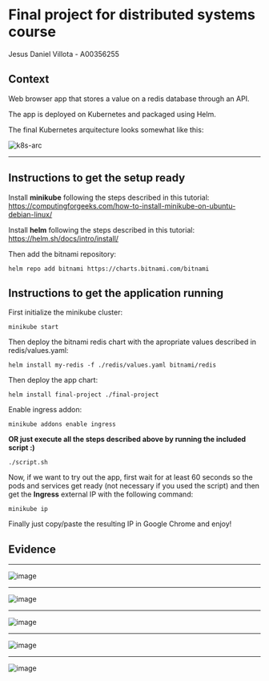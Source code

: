 # Final project for distributed systems course
Jesus Daniel Villota - A00356255

## Context
Web browser app that stores a value on a redis database through an API.

The app is deployed on Kubernetes and packaged using Helm.

The final Kubernetes arquitecture looks somewhat like this:

![k8s-arc](https://user-images.githubusercontent.com/47828441/171091245-f1de3919-147f-4737-a7b6-fe426d00f610.png)

---

## Instructions to get the setup ready

Install **minikube** following the steps described in this tutorial: https://computingforgeeks.com/how-to-install-minikube-on-ubuntu-debian-linux/

Install **helm** following the steps described in this tutorial: https://helm.sh/docs/intro/install/

Then add the bitnami repository:
```
helm repo add bitnami https://charts.bitnami.com/bitnami
```

## Instructions to get the application running

First initialize the minikube cluster:
```
minikube start
```
Then deploy the bitnami redis chart with the apropriate values described in redis/values.yaml:
```
helm install my-redis -f ./redis/values.yaml bitnami/redis
```
Then deploy the app chart:
```
helm install final-project ./final-project
```
Enable ingress addon:
```
minikube addons enable ingress
```

**OR just execute all the steps described above by running the included script :)**
```
./script.sh
```

Now, if we want to try out the app, first wait for at least 60 seconds so the pods and services get ready (not necessary if you used the script) and then get the **Ingress** external IP with the following command:
```
minikube ip
```
Finally just copy/paste the resulting IP in Google Chrome and enjoy!

## Evidence
---
![image](https://user-images.githubusercontent.com/47828441/171087672-fcbc74ae-04ae-4244-a6f1-8d54873f5344.png)

---
![image](https://user-images.githubusercontent.com/47828441/171088015-668f2abb-d71f-4339-82e0-b20a996e5883.png)

---
![image](https://user-images.githubusercontent.com/47828441/171088111-27537a92-4e64-465c-bb14-e91c535971b7.png)

---
![image](https://user-images.githubusercontent.com/47828441/171087763-51c6f8cb-7a95-4d1b-acfd-d5f47e76b495.png)

---
![image](https://user-images.githubusercontent.com/47828441/171089250-c5c560f6-a528-41f8-a9be-dd5337381a57.png)
